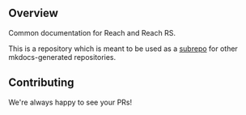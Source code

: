 ## Overview

Common documentation for Reach and Reach RS.

This is a repository which is meant to be used as a [subrepo](https://github.com/ingydotnet/git-subrepo) for other mkdocs-generated repositories.

## Contributing

We're always happy to see your PRs!
